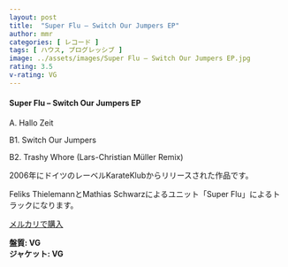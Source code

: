 ```yaml
---
layout: post
title:  "Super Flu – Switch Our Jumpers EP"
author: mmr
categories: [ レコード ]
tags: [ ハウス, プログレッシブ ]
image: ../assets/images/Super Flu – Switch Our Jumpers EP.jpg
rating: 3.5
v-rating: VG
---
```


#### Super Flu – Switch Our Jumpers EP

A. Hallo Zeit

B1. Switch Our Jumpers

B2. Trashy Whore (Lars-Christian Müller Remix)

2006年にドイツのレーベルKarateKlubからリリースされた作品です。

Feliks ThielemannとMathias Schwarzによるユニット「Super Flu」によるトラックになります。

[メルカリで購入](https://jp.mercari.com/item/m85295773232)

<div class="mt-4 mb-4 d-flex align-items-center">
<strong class="mr-1">盤質: VG</strong>
</div>
<div class="mt-4 mb-4 d-flex align-items-center">
<strong class="mr-1">ジャケット: VG</strong>
</div>
